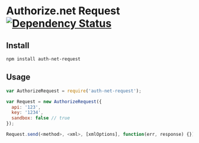 # Authorize.net Request [![Dependency Status](https://david-dm.org/durango/authorize-net-request.png)](https://david-dm.org/durango/authorize-net-request)

## Install

    npm install auth-net-request

## Usage

```js
var AuthorizeRequest = require('auth-net-request');

var Request = new AuthorizeRequest({
  api: '123',
  key: '1234',
  sandbox: false // true
});

Request.send(<method>, <xml>, [xmlOptions], function(err, response) {});
```
